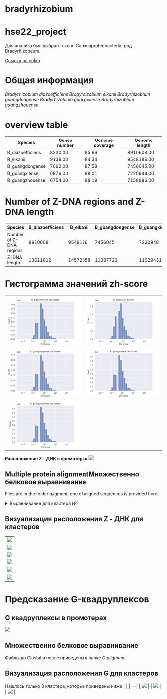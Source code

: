 # bradyrhizobium
# hse22_project
Для анализа был выбран таксон Gammaproteobacteria, род Bradyrhizobeum.

[Ссылка на colab](https://colab.research.google.com/drive/1LF5wrfa9TW6ynDy_8dW5y0z_xeDYcvB6?usp=sharing)

# Общая информация
*Bradyrhizobium diazoefficiens*
*Bradyrhizobium elkanii* 
*Bradyrhizobium guangdongense* 
*Bradyrhizobium guangxiense* 
*Bradyrhizobium guangzhouense* 
# overview table

| Species  |  Genes number | Genome coverage | Genome length |
|---|--|--|---|
| B_diazoefficiens | 8330.00 |  85.96 | 8910608.00 | 
| B_elkanii  | 9139.00 | 84.34  | 9548186.00 |
| B_guangdongense  | 7092.00  | 87.58 | 7456045.00 |
| B_guangxiense  | 6876.00 | 88.01 | 7220948.00 |
| B_guangzhouense | 6754.00 | 88.19 | 7158886.00 |

# Number of Z-DNA regions and Z-DNA length

| Species  |  B_diazoefficiens | B_elkanii | B_guangdongense |  B_guangxiense | B_guangzhouense |
|---|--|--|---|--|---|
| Number of Z-DNA regions| 8910608 | 9548186 | 7456045 | 7220948 | 7158886 | 
| Z-DNA length  | 13611812 | 14572058  | 11387723 | 11029431 | 10930491 |


# Гистограмма значений zh-score
|   |   |
|---|---|
| ![](./histograms/B_diazoefficiens.png) | ![](./histograms/B_elkanii.png)  |
|  ![](./histograms/B_guangdongense.png) | ![](./histograms/B_guangxiense.png)  |
| ![](./histograms/B_guangzhouense.png)  |   |

**Расположение Z - ДНК в промотерах**
![](./img/Z_DNA_prom.jpg)

## Multiple protein alignmentМножественно белковое выравнивание
Files are in the folder *aligment*, one of aligned sequences is provided here

<details>
<summary>Выравнивание для кластера №1</summary>

```

WP_011085642.1      MSKANLLDRRQVVSTLLADRKDVVAIGGLGASTNDICAAGDHARNFYLWGGMGGAAMIGL
WP_128953029.1      MSKANLLDRRQVVSALLADRKDVVAIGGLGASTNDITAAGDHARNFYLWGGMGGAAMIGL
WP_128924455.1      MSKANLLDRRQVVSTLLAHRKDAVAIGGLGASTNDMCAAGDHARNFYLWGGMGGAAMIGL
WP_128967513.1      MSKANLLDRRQVVSALLANRKDVVAIGGLGASTNDITAAGDHARNFYLWGGMGGAAMIGL
WP_016842925.1      MSKANLLDRRAVVAELLKDRKGAFAVGGLGASTYDIAAAGDHDRNFYLWGGMGGAVMIGL
                    ********** **: ** .**...*:******* *: ***** ************.****

WP_011085642.1      GLALAQPKLPVLVITGDGEMLMGMGSLATIGLQKPSNLSIVVLDNEAYGETGGQTSHTSA
WP_128953029.1      GLALAQPKLPVLVITGDGEMLMGMGSLATIGLQKPSNLSIVVLDNEAYGETGGQTSHTSA
WP_128924455.1      GLALAQPKLPVLVITGDGEMLMGMGSLATIGLQKPSNLSIAVLDNEAYGETGGQTSHTST
WP_128967513.1      GLALAQPTLPVLVITGDGEMLMGMGSLATIGLQKPANLSIAVLDNEAYGETGGQTSHTSA
WP_016842925.1      GLALAQPTLPVVVITGDGEMLMGMGSLATVGLQQPKNLSIIVLDNEAYGETGGQASHTGG
                    *******.***:*****************:***:* **** *************:***. 

WP_011085642.1      AADLVGVARACGIGDARAISTMAEVEAFAKAVHDVSAGPRFANVKIDSASLERILPSRDG
WP_128953029.1      AADLVGVARACGIADSRAISTMAEVEAFAKAVHDLSAGPRFANVKIDSANVERILPSRDG
WP_128924455.1      AADLVGVAKACGIKDSRAVTTMAEVEAFAKAVHDVSAGPRFANVKIDSAGLERILPTRDG
WP_128967513.1      AADLVGVARACGIKDSRAISTMAEVEAFAKAVHDLTAGPRFASVKIDSANLERILPTRDG
WP_016842925.1      TADLVGVAKACGIGDSRAISTMAEVEAFASSLQDVTAGPRFASAKIDGANLERVLSSRDG
                    :*******:**** *:**::*********.:::*::******..***.*.:**:*.:***

WP_011085642.1      TYIVNRIRGDLGFQPI
WP_128953029.1      TFIVNRIRGDLGFRPI
WP_128924455.1      TYILNRIRGDLGFQPI
WP_128967513.1      TYILNRIRGDLGFQPI
WP_016842925.1      TYLVNRIRGSIGHTPI
                    *:::*****.:*. **

```
 
</details>

## Визуализация расположения Z - ДНК для кластеров
|   |
|---|
| ![](./img/Z_DNA_clust.0.jpg) |
| ![](./img/Z_DNA_clust.1.jpg) | 
| ![](./img/Z_DNA_clust.2.jpg)  |
| ![](./img/Z_DNA_clust.3.jpg) |
| ![](./img/Z_DNA_clust.4.jpg) | 
| ![](./img/Z_DNA_clust.5.jpg)  |

# Предсказание G-квадруплексов

## G квадруплексы в промотерах
![](./img/G/G_prom.jpg)

## Множественно белковое выравнивание
Файлы до Clustal и после приведены в папке *G aligment*

 
## Визуализация расположения G для кластеров
Нашлось только 3 кластера, которые приведены ниже
|   |
|---|
| ![](./img/G/G_clust.0.jpg) |
| ![](./img/G/G_clust.1.jpg) | 
| ![](./img/G/G_clust.2.jpg) |  
  
